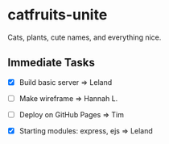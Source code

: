 # catfruits-unite

Cats, plants, cute names, and everything nice.

## Immediate Tasks

- [X] Build basic server => Leland

- [ ] Make wireframe => Hannah L.

- [ ] Deploy on GitHub Pages => Tim

- [X] Starting modules: express, ejs => Leland
